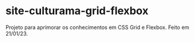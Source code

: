 # site-culturama-grid-flexbox
Projeto para aprimorar os conhecimentos em CSS Grid e Flexbox. Feito em 21/01/23.
